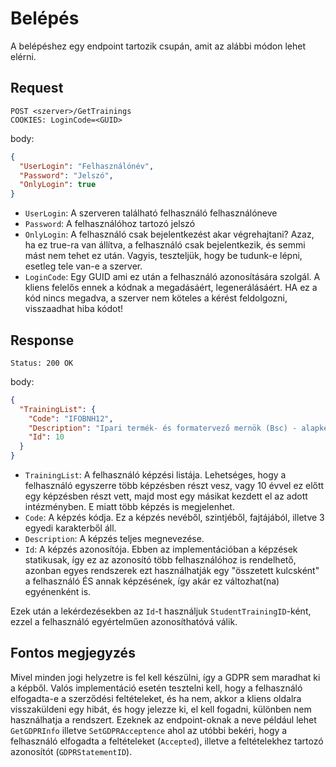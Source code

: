 # Belépés

A belépéshez egy endpoint tartozik csupán, amit az alábbi módon lehet elérni.

## Request

```http
POST <szerver>/GetTrainings
COOKIES: LoginCode=<GUID>
```

body:

```json
{
  "UserLogin": "Felhasználónév",
  "Password": "Jelszó",
  "OnlyLogin": true
}
```

- `UserLogin`: A szerveren található felhasználó felhasználóneve
- `Password`: A felhasználóhoz tartozó jelszó
- `OnlyLogin`: A felhasználó csak bejelentkezést akar végrehajtani? Azaz, ha ez
  true-ra van állítva, a felhasználó csak bejelentkezik, és semmi mást nem tehet
  ez után. Vagyis, teszteljük, hogy be tudunk-e lépni, esetleg tele van-e a
  szerver.
- `LoginCode`: Egy GUID ami ez után a felhasználó azonosítására szolgál. A
  kliens felelős ennek a kódnak a megadásáért, legenerálásáért. HA ez a kód
  nincs megadva, a szerver nem köteles a kérést feldolgozni, visszaadhat hiba
  kódot!

## Response

```http
Status: 200 OK
```

body:

```json
{
  "TrainingList": {
    "Code": "IFOBNH12",
    "Description": "Ipari termék- és formatervező mernök (Bsc) - alapképzés (BA/BSc/BProf)[Nappali]",
    "Id": 10
  }
}
```

- `TrainingList`: A felhasználó képzési listája. Lehetséges, hogy a felhasználó
  egyszerre több képzésben részt vesz, vagy 10 évvel ez előtt egy képzésben
  részt vett, majd most egy másikat kezdett el az adott intézményben. E miatt
  több képzés is megjelenhet.
- `Code`: A képzés kódja. Ez a képzés nevéből, szintjéből, fajtájából, illetve 3
  egyedi karakterből áll.
- `Description`: A képzés teljes megnevezése.
- `Id`: A képzés azonosítója. Ebben az implementációban a képzések statikusak,
  így ez az azonosító több felhasználóhoz is rendelhető, azonban egyes
  rendszerek ezt használhatják egy "összetett kulcsként" a felhasználó ÉS annak
  képzésének, így akár ez változhat(na) egyénenként is.

Ezek után a lekérdezésekben az `Id`-t használjuk `StudentTrainingID`-ként, ezzel
a felhasználó egyértelműen azonosíthatóvá válik.

## Fontos megjegyzés

Mivel minden jogi helyzetre is fel kell készülni, így a GDPR sem maradhat ki a
képből. Valós implementáció esetén tesztelni kell, hogy a felhasználó
elfogadta-e a szerződési feltételeket, és ha nem, akkor a kliens oldalra
visszaküldeni egy hibát, és hogy jelezze ki, el kell fogadni, különben nem
használhatja a rendszert. Ezeknek az endpoint-oknak a neve például lehet
`GetGDPRInfo` illetve `SetGDPRAcceptence` ahol az utóbbi bekéri, hogy a
felhasználó elfogadta a feltételeket (`Accepted`), illetve a feltételekhez
tartozó azonosítót (`GDPRStatementID`).
